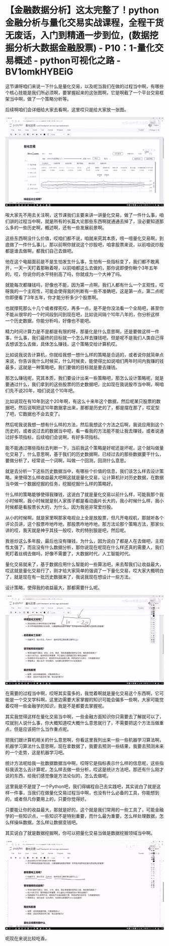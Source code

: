 # 【金融数据分析】这太完整了！python金融分析与量化交易实战课程，全程干货无废话，入门到精通一步到位，(数据挖掘分析大数据金融股票) - P10：1-量化交易概述 - python可视化之路 - BV1omkHYBEiG

这节课呀咱们来说一下什么是量化交易，以及呢当我们在做的过程当中啊，有哪些个核心技能是我们所必须啊，要掌握起来的这张图啊，它是啊截了一个平台交易框架当中啊，做了一个策略分析等。

后续啊咱们会详细给大家去看啊，这里哎只是给大家放一张图。

![](img/e383821810697f06427efcc70cddfc47_1.png)

唉大家先不用去关注啊，这节课我们主要来讲一讲量化交易，做了一件什么事，咱们讲的过程当中啊，就是所有的长篇大论那些东西啊就通通去掉了，没必要知道那么多的一些历史啊，概述啊，还有一些发展前景啊。

这些东西啊没什么价值，哎咱们都不说，咱就来究其本质，唠一唠量化交易啊，到底做了一件什么事儿，那以前啊你就说这个炒股吧，咱拿股票来说，以前咱说炒股都是谁去做啊，都我们自己去做吧。

他在这个电脑面前是不是生怕发生什么事，生怕有一些指标变了，我们都不敢离开，一天一天盯着那瞅着呀，以前咱都这么去做的，那你说即便你瞅个3年五年的，哎，你说你的水平特别高了吗，你就成为一个大神了吗。

就能每次都赚钱吗，好像也不能，因为第一点啊，我们人都有什么一个主观性，哎呀我的一个主观性，可能会使得我的判断有一些不准确吧，这是第一点，第二点呢你即便看了3年五年，你才能分析多少个股票啊。

也就撑死那么十几个或者撑死哎，再多一点，是不是你没法看一个全局吧，甚至你不能从很早的一个时间段到问到现在吧，比如说间隔个10年八年的，你分析这样一个历史数据，你能分析吗，好像也不能吧。

精力时间计算力是不是都是有限的呀，那量化是什么意思啊，还是要做这样一件事，什么事，我们最终的目标就一个怎么样去赚钱吧，但是呢不是我们人类自己得去想该怎么去做，具体怎么赚钱，这个策略交给计算机哎。

比如说我说告计算机，你就给我想一想什么样的策略是合适的，或者说你就简单点来说，你告诉我什么时候买，什么时候卖，能使得比如说咱们两年时间内我赚的钱最多，这就是一种策略吧，我们要做的目标就是要去赚钱。

那怎么赚钱呢，究其本质，我们要设计出来一些策略吧，那怎么设计策略呢，就是要通过什么，我们拿到的这些股票的历史数据吧，比如现在我说股市当中啊，啊咱们先不说20年，咱们说这个10年吧。

比如说现在有10年到这个20年啊，有这么十来年这个数据，然后呢某只股票的数据吧，然后说啊把这10年数据拿出来，那都是历史的了，都是摆在那了，哎定型了吧，它数据也不会去变了。

然后呢我说我想一想有什么样的方法，然后我想这个方法之后啊，我说应用到这个历史的，或者说过去的数据当中吧，看一看我的方法能不能让我去赚钱，或者说通过好多项指标，后续咱们会说啊，有好多项指标。

能不能通过哪些指标去判断一下，当前我这个策略是好呢还是坏呢，这个就叫做量化交易了，什么意思啊，基于我们的历史数据啊，已经过去的那些数据要干什么，要做分析了，经常说一个词啊，叫做一个回测，回测什么意思。

就是去分析一下这些历史数据当中，有哪些个价值的信息，我们该怎么样去设计策略，来使得怎么样收益最大吧啊这就是量化交易，让计算机针对历史数据，在数据当中做一个数据挖掘的任务，挖掘挖掘什么样的策略好。

什么样的策略能够使得我赚钱，这说白了就是量化交易以前什么样，可能我那个我小时候啊，我小时候就是别人家孩子都是看动画片长大的，我小时候什么样，我小时候都是看股票长大的，为什么，因为我爸非常爱炒股。

从小的时候啊，就是家里啊那家电视台上全是放股票，但凡开电视机，那就听各个评论员讲，这个股票咋地咋地，那股票咋地咋地，那方法论那个策略方法，那家伙讲的哎，我天就是神乎其技一般哎，吹的特别狠是吧，然后呢。

我爸炒这么多年股，最后也没有赚钱，为什么，因为说白了都是人在去做吧，主观性太强了，而且没有什么数据分析，那你说现在呢现在什么样还真的需要人，我们死盯着丝绸去做吗，好像不需要了，大数据时代，人工智能时代。

量化交易就来了，基于数据应用什么智能的一些算法吧，来去帮我们让收益最大，哎这就是量化交易行了，刚才给大家简单的强调了一下量化交易，哎大家大概明白了，就是现在有一批历史数据来了，我说我现在想设计一些方法。

设计策略，使得我的收益最大，那都需要什么呢。

![](img/e383821810697f06427efcc70cddfc47_3.png)

在需要的过程当中啊，哎呀其实蛮多的，我觉着啊就是量化交易这个东西啊，它可能是一个交叉学科啊，这里边需要大家掌握的知识可能会偏多一些啊，大家可能觉着哎呀一些金融学的知识，我是不是都要去掌握呢。

其实我觉得这样在量化交易当中啊，一些金融方面知识你只需要去了解就可以了，哎就别人说什么事，你大概知道哎大概什么意思就行了，不需要把这个方法当做重点，但是应该把什么当作重点呢。

把我们跟计算机相关的什么意思啊，你看这里我列出来一些一些机器学习算法啊，机器学习算法什么意思啊，现在拿数据了，我要去预测一些结果，我要去预测未来的一个走势，这是机器学习吧。

统计方法呢给我一批数据数据当中啊，哎呀它是指标表示什么样的信息呢，这些指标我该怎么去计算呢，怎么样去做一些分析，哎这是统计方法吧，那还有什么刚才说的东西，给我们感觉像是方法论似的，怎么去做呢。

这里我是不是提了一个Python吧，我们得编程自己去实践吧，其实说白了就是这样一件事，当我们在做量化交易过程当中啊，也没有什么必备的工具，你能想到的，或者但凡你要用上的，只要你觉得好。

只要能让你的收益最大，那就是好的，这个就是我们常用的一些工具了，可能金融学的一些知识点，一些知识不是特别重要，而什么最为重要，怎么样处理数据，怎么样操纵数据，怎么样让数据变钱吧。

其实说白了就是数据挖掘啊，你可以把量化交易当做是数据挖掘领域当中啊。

![](img/e383821810697f06427efcc70cddfc47_5.png)

呃现在来说比较吃香。